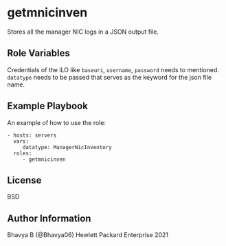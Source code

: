 getmnicinven
=========

Stores all the manager NIC logs in a JSON output file.

Role Variables
--------------

Credentials of the iLO like `baseuri`, `username`, `password` needs to mentioned. `datatype` needs to be passed that serves as the keyword for the json file name.

Example Playbook
----------------

An example of how to use the role: 

    - hosts: servers
      vars:
         datatype: ManagerNicInventory
      roles:
         - getmnicinven

License
-------

BSD

Author Information
------------------

Bhavya B (@Bhavya06) Hewlett Packard Enterprise 2021 
